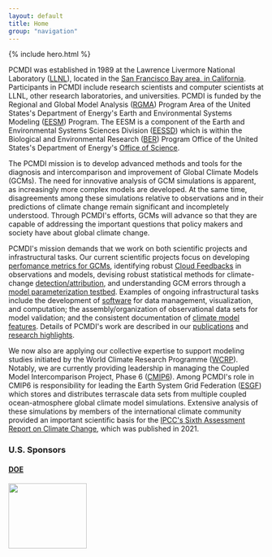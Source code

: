 ```yaml
---
layout: default
title: Home
group: "navigation"
---
```

{% include hero.html %}

PCMDI was established in 1989 at the Lawrence Livermore National Laboratory ([LLNL]), located in the [San Francisco Bay area, 
in California][sf]. Participants in PCMDI include research scientists and computer scientists at LLNL, other research laboratories, and universities. PCMDI is 
funded by the Regional and Global Model Analysis ([RGMA](https://climatemodeling.science.energy.gov/program-area/regional-global-model-analysis)) Program Area of the United States's Department of Energy's Earth and Environmental Systems Modeling ([EESM](https://climatemodeling.science.energy.gov)) Program.  The EESM is a component of the Earth and Environmental Systems Sciences Division ([EESSD](https://science.osti.gov/ber/Research/eessd)) which is within the Biological and Environmental Research ([BER](https://www.energy.gov/science/ber/biological-and-environmental-research)) Program Office of the United States's Department of Energy's [Office of Science](https://www.energy.gov/science/office-science).  

The PCMDI mission is to develop advanced methods and tools for the diagnosis and intercomparison and improvement of Global Climate Models
(GCMs). The need for innovative analysis of GCM simulations is apparent, as increasingly
more complex models are developed. At the same time, disagreements among these simulations relative to observations and in their predictions of climate change remain 
significant and incompletely understood. Through PCMDI's efforts, GCMs will advance so that they are capable of addressing the important questions that policy makers and society have about global climate change.    

PCMDI's mission demands that we work on both scientific projects and infrastructural tasks. Our current scientific projects 
focus on developing [perfomance metrics for GCMs](https://pcmdi.llnl.gov/research/metrics/), identifying robust [Cloud 
Feedbacks][cf] in observations and models, devising robust statistical methods for climate-change [detection/attribution][DandA], and understanding GCM errors through a [model parameterization testbed][mpt].
Examples of ongoing infrastructural tasks include the development of [software][aims] for data management, visualization, and computation; 
the assembly/organization of observational data sets for model validation; and the consistent documentation of [climate model 
features][cmf]. Details of PCMDI's work are described in our [publications](https://pcmdi.llnl.gov/publications.html) and [research highlights](https://pcmdi.llnl.gov/research/researchHighlights.html).        

We now also are applying our collective expertise to support modeling studies initiated by the World Climate Research Programme 
([WCRP]). Notably, we are currently providing leadership in managing the Coupled Model Intercomparison Project, Phase 6 ([CMIP6](https://pcmdi.llnl.gov/CMIP6/)). 
Among PCMDI's role in CMIP6 is responsibility for leading the Earth System Grid Federation ([ESGF]) which stores and distributes 
terrascale data sets from multiple coupled ocean-atmosphere global climate model simulations. Extensive analysis of these 
simulations by members of the international climate community provided an important scientific basis for the [IPCC's Sixth 
Assessment Report on Climate Change][report], which was published in 2021.     

<div class="span12">
  <h3> U.S. Sponsors</h3>
  <div class="span12">
    <div class="row">
      <div class="span3">
        <a target="_blank" href="http://energy.gov">
          <h4 class="muted">DOE</h4>
          <img src="{{site.baseurl}}/Data/media/images/doe.svg" class="thumbnail" style="width:154px;height:128px;border:0px;">
        </a>
      </div>
    </div>
  </div>
</div>


[LLNL]: http://www.llnl.gov/
[sf]:   location.html
[RGCM]: https://science.energy.gov/ber/research/cesd/regional-and-global-modeling/
[ASR]:  http://asr.science.energy.gov/
[CESD]: https://science.energy.gov/ber/research/cesd/
[BER]:  https://science.energy.gov/ber/
[mi]:   mips/
[mpt]:  projects/capt/
[cf]:   {{site.baseurl}}/projects/cloud_feedbacks/index.html
[aims]: software/
[cmf]:  https://pcmdi.llnl.gov/projects/modeldoc/index.html
[WCRP]: http://www.wcrp-climate.org/
[CMIP5]: http://pcmdi.llnl.gov/mips/cmip5/index.html
[ESGF]: http://esgf.llnl.gov/
[report]: http://www.ipcc.ch/
[DandA]: research/DandA/
